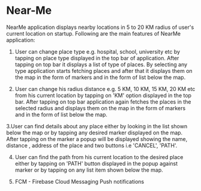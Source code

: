 # Near-Me

NearMe application displays nearby locations in 5 to 20 KM radius of user's current location on startup. Following are the main features of NearMe application:

1. User can change place type e.g. hospital, school, university etc by tapping on place type displayed in the top bar of application. After tapping on top bar it displays a list of type of places. By selecting any type application starts fetching places and after that it displays them on the map in the form of markers and in the form of list below the map.

2. User can change his radius distance e.g. 5 KM, 10 KM, 15 KM, 20 KM etc from his current location by tapping on 'KM' option displayed in the top bar. After tapping on top bar application again fetches the places in the selected radius and displays them on the map in the form of markers and in the form of list below the map.

3.User can find details about any place either by looking in the list shown below the map or by tapping any desired marker displayed on the map. After tapping on the marker a popup will be displayed showing the name, distance , address of the place and two buttons i.e 'CANCEL', 'PATH'.

4. User can find the path from his current location to the desired place either by tapping on 'PATH' button displayed in the popup against marker or by tapping on any list item shown below the map.

5. FCM - Firebase Cloud Messaging
        Push notifications
